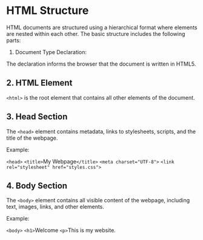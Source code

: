 # HTML Structure

HTML documents are structured using a hierarchical format where elements are nested within each other. The basic structure includes the following parts:

1. Document Type Declaration:

The <!DOCTYPE html> declaration informs the browser that the document is written in HTML5.

## 2. HTML Element

`<html>` is the root element that contains all other elements of the document.

## 3. Head Section

The `<head>` element contains metadata, links to stylesheets, scripts, and the title of the webpage.

Example:

`<head>`
    `<title>`My Webpage`</title>`
    `<meta charset="UTF-8">`
    `<link rel="stylesheet" href="styles.css">`
</head>

## 4. Body Section

The `<body>` element contains all visible content of the webpage, including text, images, links, and other elements.

Example:

`<body>`
    `<h1>`Welcome</h1>
    `<p>`This is my website.</p>
</body>
